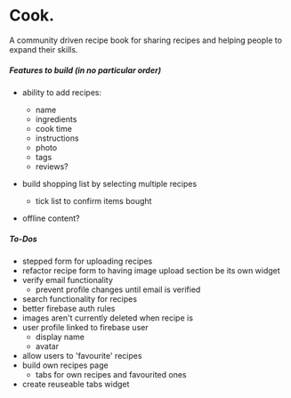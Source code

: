 # Cook.

A community driven recipe book for sharing recipes and helping people to expand their skills.

##### Features to build (in no particular order)

- ability to add recipes:
  - name
  - ingredients
  - cook time
  - instructions
  - photo
  - tags
  - reviews?

- build shopping list by selecting multiple recipes
  - tick list to confirm items bought

- offline content?


##### To-Dos

- stepped form for uploading recipes
- refactor recipe form to having image upload section be its own widget
- verify email functionality
  - prevent profile changes until email is verified
- search functionality for recipes
- better firebase auth rules
- images aren't currently deleted when recipe is
- user profile linked to firebase user
  - display name
  - avatar
- allow users to 'favourite' recipes
- build own recipes page
  - tabs for own recipes and favourited ones
- create reuseable tabs widget
